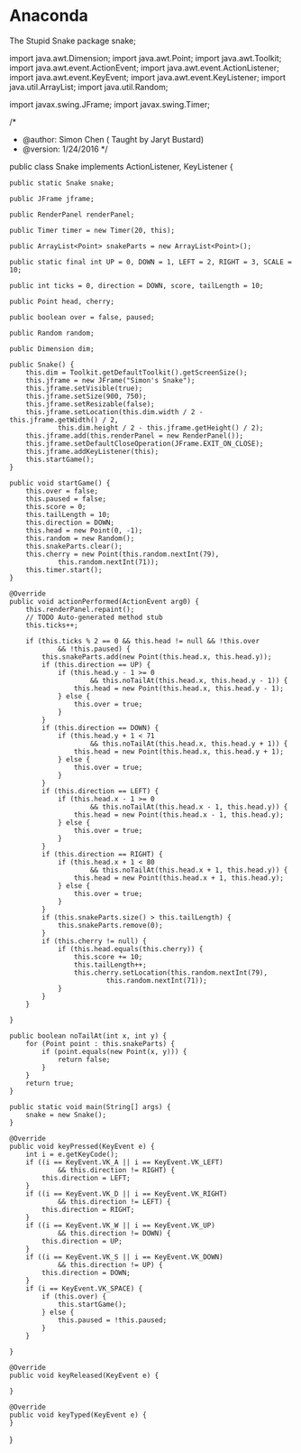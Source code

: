 # Anaconda
The Stupid Snake
package snake;

import java.awt.Dimension;
import java.awt.Point;
import java.awt.Toolkit;
import java.awt.event.ActionEvent;
import java.awt.event.ActionListener;
import java.awt.event.KeyEvent;
import java.awt.event.KeyListener;
import java.util.ArrayList;
import java.util.Random;

import javax.swing.JFrame;
import javax.swing.Timer;

/*
 * @author: Simon Chen ( Taught by Jaryt Bustard)
 * @version: 1/24/2016
 */

public class Snake implements ActionListener, KeyListener {

    public static Snake snake;

    public JFrame jframe;

    public RenderPanel renderPanel;

    public Timer timer = new Timer(20, this);

    public ArrayList<Point> snakeParts = new ArrayList<Point>();

    public static final int UP = 0, DOWN = 1, LEFT = 2, RIGHT = 3, SCALE = 10;

    public int ticks = 0, direction = DOWN, score, tailLength = 10;

    public Point head, cherry;

    public boolean over = false, paused;

    public Random random;

    public Dimension dim;

    public Snake() {
        this.dim = Toolkit.getDefaultToolkit().getScreenSize();
        this.jframe = new JFrame("Simon's Snake");
        this.jframe.setVisible(true);
        this.jframe.setSize(900, 750);
        this.jframe.setResizable(false);
        this.jframe.setLocation(this.dim.width / 2 - this.jframe.getWidth() / 2,
                this.dim.height / 2 - this.jframe.getHeight() / 2);
        this.jframe.add(this.renderPanel = new RenderPanel());
        this.jframe.setDefaultCloseOperation(JFrame.EXIT_ON_CLOSE);
        this.jframe.addKeyListener(this);
        this.startGame();
    }

    public void startGame() {
        this.over = false;
        this.paused = false;
        this.score = 0;
        this.tailLength = 10;
        this.direction = DOWN;
        this.head = new Point(0, -1);
        this.random = new Random();
        this.snakeParts.clear();
        this.cherry = new Point(this.random.nextInt(79),
                this.random.nextInt(71));
        this.timer.start();
    }

    @Override
    public void actionPerformed(ActionEvent arg0) {
        this.renderPanel.repaint();
        // TODO Auto-generated method stub
        this.ticks++;

        if (this.ticks % 2 == 0 && this.head != null && !this.over
                && !this.paused) {
            this.snakeParts.add(new Point(this.head.x, this.head.y));
            if (this.direction == UP) {
                if (this.head.y - 1 >= 0
                        && this.noTailAt(this.head.x, this.head.y - 1)) {
                    this.head = new Point(this.head.x, this.head.y - 1);
                } else {
                    this.over = true;
                }
            }
            if (this.direction == DOWN) {
                if (this.head.y + 1 < 71
                        && this.noTailAt(this.head.x, this.head.y + 1)) {
                    this.head = new Point(this.head.x, this.head.y + 1);
                } else {
                    this.over = true;
                }
            }
            if (this.direction == LEFT) {
                if (this.head.x - 1 >= 0
                        && this.noTailAt(this.head.x - 1, this.head.y)) {
                    this.head = new Point(this.head.x - 1, this.head.y);
                } else {
                    this.over = true;
                }
            }
            if (this.direction == RIGHT) {
                if (this.head.x + 1 < 80
                        && this.noTailAt(this.head.x + 1, this.head.y)) {
                    this.head = new Point(this.head.x + 1, this.head.y);
                } else {
                    this.over = true;
                }
            }
            if (this.snakeParts.size() > this.tailLength) {
                this.snakeParts.remove(0);
            }
            if (this.cherry != null) {
                if (this.head.equals(this.cherry)) {
                    this.score += 10;
                    this.tailLength++;
                    this.cherry.setLocation(this.random.nextInt(79),
                            this.random.nextInt(71));
                }
            }
        }

    }

    public boolean noTailAt(int x, int y) {
        for (Point point : this.snakeParts) {
            if (point.equals(new Point(x, y))) {
                return false;
            }
        }
        return true;
    }

    public static void main(String[] args) {
        snake = new Snake();
    }

    @Override
    public void keyPressed(KeyEvent e) {
        int i = e.getKeyCode();
        if ((i == KeyEvent.VK_A || i == KeyEvent.VK_LEFT)
                && this.direction != RIGHT) {
            this.direction = LEFT;
        }
        if ((i == KeyEvent.VK_D || i == KeyEvent.VK_RIGHT)
                && this.direction != LEFT) {
            this.direction = RIGHT;
        }
        if ((i == KeyEvent.VK_W || i == KeyEvent.VK_UP)
                && this.direction != DOWN) {
            this.direction = UP;
        }
        if ((i == KeyEvent.VK_S || i == KeyEvent.VK_DOWN)
                && this.direction != UP) {
            this.direction = DOWN;
        }
        if (i == KeyEvent.VK_SPACE) {
            if (this.over) {
                this.startGame();
            } else {
                this.paused = !this.paused;
            }
        }

    }

    @Override
    public void keyReleased(KeyEvent e) {

    }

    @Override
    public void keyTyped(KeyEvent e) {
    }

}
